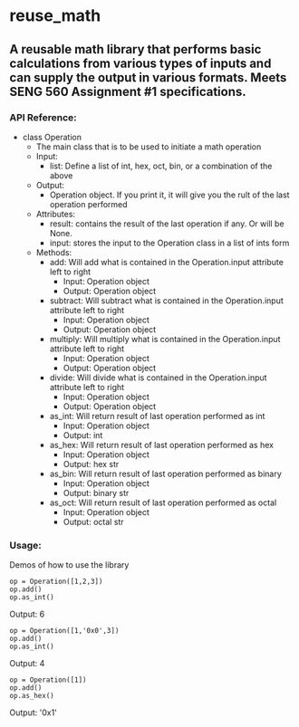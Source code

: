 # reuse_math 
## A reusable math library that performs basic calculations from various types of inputs and can supply the output in various formats. Meets SENG 560 Assignment #1 specifications.
### API Reference:
- class Operation
  - The main class that is to be used to initiate a math operation
  - Input:
    - list: Define a list of int, hex, oct, bin, or a combination of the above
  - Output:
    - Operation object. If you print it, it will give you the rult of the last operation performed
  - Attributes:
    - result: contains the result of the last operation if any. Or will be None.
    - input: stores the input to the Operation class in a list of ints form
  - Methods:
    - add: Will add what is contained in the Operation.input attribute left to right 
      - Input: Operation object
      - Output: Operation object
    - subtract: Will subtract what is contained in the Operation.input attribute left to right 
      - Input: Operation object
      - Output: Operation object
    - multiply: Will multiply what is contained in the Operation.input attribute left to right 
      - Input: Operation object
      - Output: Operation object
    - divide: Will divide what is contained in the Operation.input attribute left to right 
      - Input: Operation object
      - Output: Operation object
    - as_int: Will return result of last operation performed as int
      - Input: Operation object
      - Output: int
    - as_hex: Will return result of last operation performed as hex
      - Input: Operation object
      - Output: hex str
    - as_bin: Will return result of last operation performed as binary
      - Input: Operation object
      - Output: binary str
    - as_oct: Will return result of last operation performed as octal 
      - Input: Operation object
      - Output: octal str
### Usage:
Demos of how to use the library
```
op = Operation([1,2,3])
op.add()
op.as_int()
```
Output: 6
```
op = Operation([1,'0x0',3])
op.add()
op.as_int()
```
Output: 4
```
op = Operation([1])
op.add()
op.as_hex()
```
Output: '0x1'

